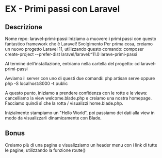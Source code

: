 # EX - Primi passi con Laravel
## Descrizione
Nome repo: laravel-primi-passi
Iniziamo a muovere i primi passi con questo fantastico framework che è Laravel!
Svolgimento
Per prima cosa, creiamo un nuovo progetto Laravel 11, utilizzando questo comando:
composer create-project --prefer-dist laravel/laravel:^11.0 larave-primi-passi

Al termine dell'installazione, entriamo nella cartella del progetto:
cd laravel-primi-passi

Avviamo il server con uno di questi due comandi:
php artisan serve oppure php -S localhost:8000 -t public

A questo punto, iniziamo a prendere confidenza con le rotte e le views: cancelliamo la view welcome.blade.php e creiamo una nostra homepage. Facciamo quindi sì che la rotta / visualizzi home.blade.php.

Inizialmente stampiamo un "Hello World", poi passiamo dei dati alla view in modo da visualizzarli dinamicamente con Blade.

## Bonus 
Creiamo più di una pagina e visualizziamo un header menu con i link di tutte le pagine, utilizzando la funzione route()
